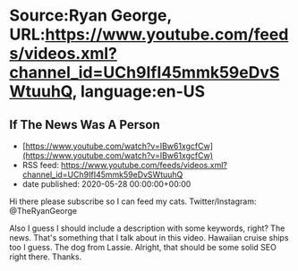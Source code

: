 # Source:Ryan George, URL:https://www.youtube.com/feeds/videos.xml?channel_id=UCh9IfI45mmk59eDvSWtuuhQ, language:en-US

## If The News Was A Person
 - [https://www.youtube.com/watch?v=IBw61xgcfCw](https://www.youtube.com/watch?v=IBw61xgcfCw)
 - RSS feed: https://www.youtube.com/feeds/videos.xml?channel_id=UCh9IfI45mmk59eDvSWtuuhQ
 - date published: 2020-05-28 00:00:00+00:00

Hi there please subscribe so I can feed my cats.
Twitter/Instagram: @TheRyanGeorge

Also I guess I should include a description with some keywords, right? The news. That's something that I talk about in this video. Hawaiian cruise ships too I guess. The dog from Lassie. Alright, that should be some solid SEO right there. Thanks.

